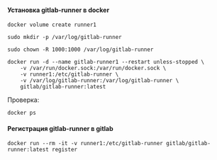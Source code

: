 #### Установка gitlab-runner в docker

```
docker volume create runner1
```

```
sudo mkdir -p /var/log/gitlab-runner
```

```
sudo chown -R 1000:1000 /var/log/gitlab-runner
```

```
docker run -d --name gitlab-runner1 --restart unless-stopped \
    -v /var/run/docker.sock:/var/run/docker.sock \
    -v runner1:/etc/gitlab-runner \
    -v /var/log/gitlab-runner:/var/log/gitlab-runner \
    gitlab/gitlab-runner:latest
```
Проверка:

``
docker ps
``

#### Регистрация gitlab-runner в gitlab

```
docker run --rm -it -v runner1:/etc/gitlab-runner gitlab/gitlab-runner:latest register
```
